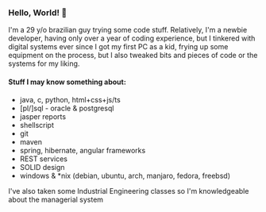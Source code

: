 ### Hello, World! 👋

I'm a 29 y/o brazilian guy trying some code stuff. Relatively, I'm a newbie developer, having only over a year of coding experience, but I tinkered with digital systems ever since I got my first PC as a kid, frying up some equipment on the process, but I also tweaked bits and pieces of code or the systems for my liking.

#### Stuff I may know something about:

- java, c, python, html+css+js/ts
- [pl/]sql - oracle & postgresql
- jasper reports
- shellscript
- git
- maven
- spring, hibernate, angular frameworks
- REST services
- SOLID design
- windows & *nix (debian, ubuntu, arch, manjaro, fedora, freebsd)

I've also taken some Industrial Engineering classes so I'm knowledgeable about the managerial system
